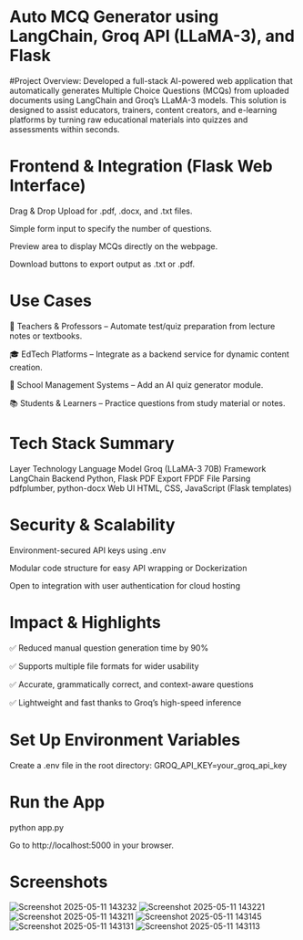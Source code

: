 # Auto MCQ Generator using LangChain, Groq API (LLaMA-3), and Flask

#Project Overview:
Developed a full-stack AI-powered web application that automatically generates Multiple Choice Questions (MCQs) from uploaded documents using LangChain and Groq’s LLaMA-3 models. This solution is designed to assist educators, trainers, content creators, and e-learning platforms by turning raw educational materials into quizzes and assessments within seconds.

# Frontend & Integration (Flask Web Interface)

Drag & Drop Upload for .pdf, .docx, and .txt files.

Simple form input to specify the number of questions.

Preview area to display MCQs directly on the webpage.

Download buttons to export output as .txt or .pdf.

# Use Cases
📘 Teachers & Professors – Automate test/quiz preparation from lecture notes or textbooks.

🎓 EdTech Platforms – Integrate as a backend service for dynamic content creation.

🏫 School Management Systems – Add an AI quiz generator module.

📚 Students & Learners – Practice questions from study material or notes.

# Tech Stack Summary

Layer	Technology
Language Model	Groq (LLaMA-3 70B)
Framework	LangChain
Backend	Python, Flask
PDF Export	FPDF
File Parsing	pdfplumber, python-docx
Web UI	HTML, CSS, JavaScript (Flask templates)

# Security & Scalability
Environment-secured API keys using .env

Modular code structure for easy API wrapping or Dockerization

Open to integration with user authentication for cloud hosting

# Impact & Highlights

✅ Reduced manual question generation time by 90%

✅ Supports multiple file formats for wider usability

✅ Accurate, grammatically correct, and context-aware questions

✅ Lightweight and fast thanks to Groq’s high-speed inference

# Set Up Environment Variables
Create a .env file in the root directory:
GROQ_API_KEY=your_groq_api_key

# Run the App

python app.py

  Go to http://localhost:5000 in your browser.

# Screenshots
![Screenshot 2025-05-11 143232](https://github.com/user-attachments/assets/5fc9d3ba-96ba-4041-870d-dfcbfece9a03)
![Screenshot 2025-05-11 143221](https://github.com/user-attachments/assets/ec5f7bc8-3e26-4891-a1d8-0d29a1db929d)
![Screenshot 2025-05-11 143211](https://github.com/user-attachments/assets/bec35de1-8cd3-4525-aa5b-b0a35df51d6b)
![Screenshot 2025-05-11 143145](https://github.com/user-attachments/assets/b6884e85-9f59-44c6-9236-c2ae6fbc78ad)
![Screenshot 2025-05-11 143131](https://github.com/user-attachments/assets/31aade62-f310-4192-9fc2-54f899dedfdd)
![Screenshot 2025-05-11 143113](https://github.com/user-attachments/assets/f55e5385-5dc1-440f-b998-6fa4d4ac41d1)

